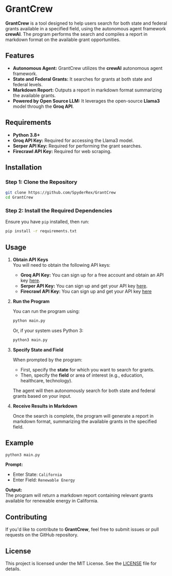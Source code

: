 
# GrantCrew

**GrantCrew** is a tool designed to help users search for both state and federal grants available in a specified field, using the autonomous agent framework **crewAI**. The program performs the search and compiles a report in markdown format on the available grant opportunities.

## Features

- **Autonomous Agent:** GrantCrew utilizes the **crewAI** autonomous agent framework.
- **State and Federal Grants:** It searches for grants at both state and federal levels.
- **Markdown Report:** Outputs a report in markdown format summarizing the available grants.
- **Powered by Open Source LLM:** It leverages the open-source **Llama3** model through the **Groq API**.

## Requirements

- **Python 3.8+**
- **Groq API Key:** Required for accessing the Llama3 model.
- **Serper API Key:** Required for performing the grant searches.
- **Firecrawl API Key:** Required for web scraping.

## Installation

### Step 1: Clone the Repository

```bash
git clone https://github.com/SpyderRex/GrantCrew
cd GrantCrew
```

### Step 2: Install the Required Dependencies

Ensure you have `pip` installed, then run:

```bash
pip install -r requirements.txt
```

## Usage

1. **Obtain API Keys**  
   You will need to obtain the following API keys:
   - **Groq API Key:** You can sign up for a free account and obtain an API key [here](https://console.groq.com/docs/quickstart).
   - **Serper API Key:** You can sign up and get your API key [here](https://serper.dev/).
   - **Firecrawl API Key:** You can sign up and get your API key [here](https://www.firecrawl.dev/)

2. **Run the Program**

   You can run the program using:

   ```bash
   python main.py
   ```

   Or, if your system uses Python 3:

   ```bash
   python3 main.py
   ```

3. **Specify State and Field**

   When prompted by the program:
   - First, specify the **state** for which you want to search for grants.
   - Then, specify the **field** or area of interest (e.g., education, healthcare, technology).

   The agent will then autonomously search for both state and federal grants based on your input.

4. **Receive Results in Markdown**

   Once the search is complete, the program will generate a report in markdown format, summarizing the available grants in the specified field.

## Example

```bash
python3 main.py
```

**Prompt:**
- Enter State: `California`
- Enter Field: `Renewable Energy`

**Output:**  
The program will return a markdown report containing relevant grants available for renewable energy in California.

## Contributing

If you'd like to contribute to **GrantCrew**, feel free to submit issues or pull requests on the GitHub repository.

## License

This project is licensed under the MIT License. See the [LICENSE](LICENSE) file for details.
